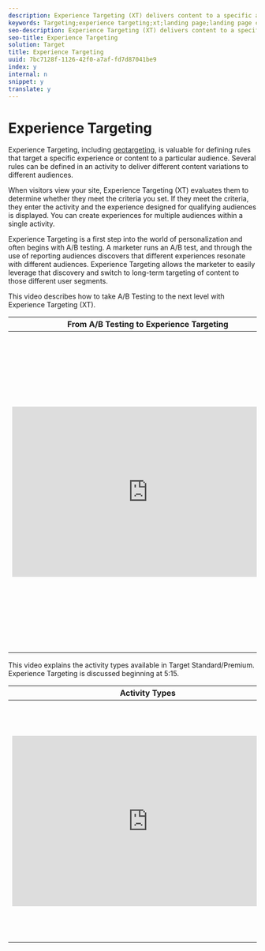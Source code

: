 ```yaml
---
description: Experience Targeting (XT) delivers content to a specific audience based on a set of marketer-defined rules and criteria.
keywords: Targeting;experience targeting;xt;landing page;landing page campaign
seo-description: Experience Targeting (XT) delivers content to a specific audience based on a set of marketer-defined rules and criteria.
seo-title: Experience Targeting
solution: Target
title: Experience Targeting
uuid: 7bc7128f-1126-42f0-a7af-fd7d87041be9
index: y
internal: n
snippet: y
translate: y
---
```


# Experience Targeting

Experience Targeting, including [ geotargeting](c_geo.md#concept_5B4D99DE685348FB877929EE0F942670), is valuable for defining rules that target a specific experience or content to a particular audience. Several rules can be defined in an activity to deliver different content variations to different audiences. 

When visitors view your site, Experience Targeting (XT) evaluates them to determine whether they meet the criteria you set. If they meet the criteria, they enter the activity and the experience designed for qualifying audiences is displayed. You can create experiences for multiple audiences within a single activity. 

Experience Targeting is a first step into the world of personalization and often begins with A/B testing. A marketer runs an A/B test, and through the use of reporting audiences discovers that different experiences resonate with different audiences. Experience Targeting allows the marketer to easily leverage that discovery and switch to long-term targeting of content to those different user segments. 

This video describes how to take A/B Testing to the next level with Experience Targeting (XT). 



<table id="table_DEB8453089604CF3BD8E453D1F5736BF"> 
 <thead> 
  <tr> 
   <th class="entry" colspan="2"> From A/B Testing to Experience Targeting </th> 
   <th colname="col3" class="entry"> 3:42 </th> 
  </tr>
 </thead>
 <tbody> 
  <tr> 
   <td colspan="2"> <p> 
     <div width="550" class="video-iframe"> 
      <iframe src="https://video.tv.adobe.com/v/22418/" frameborder="0" webkitallowfullscreen="true" mozallowfullscreen="true" oallowfullscreen="true" msallowfullscreen="true" allowfullscreen="allowfullscreen" scrolling="no" width="550" height="345">https://video.tv.adobe.com/v/22418/</iframe>
     </div> </p> </td> 
   <td colname="col3"> <p> 
     <ul id="ul_72C25483673E4C548321D2C745EAA863"> 
      <li id="li_EE5A171DE59849DBB7F5EC95F7ECD930"> <p>Describe the three-step guided workflow to configure an XT activity </p> </li> 
      <li id="li_C58E58D017D84692B4F1C8381062841C"> <p>Describe how to deliver location-specific content to audiences located in different geographic areas </p> </li> 
      <li id="li_0F695A8C169F41EFA2533DE87BE9D662"> <p>Describe how to reorder experiences to ensure that the right content is delivered to the right audience </p> </li> 
     </ul> </p> </td> 
  </tr> 
 </tbody> 
</table>

This video explains the activity types available in Target Standard/Premium. Experience Targeting is discussed beginning at 5:15. 



<table id="table_C56F4BE9B867463380013C584D97DAD2"> 
 <thead> 
  <tr> 
   <th class="entry" colspan="2"> Activity Types </th> 
   <th colname="col3" class="entry"> 9:03 </th> 
  </tr>
 </thead>
 <tbody> 
  <tr> 
   <td colspan="2"> <p> 
     <div width="550" class="video-iframe"> 
      <iframe src="https://www.youtube.com/embed/vtHg1pPFJp8/" frameborder="0" webkitallowfullscreen="true" mozallowfullscreen="true" oallowfullscreen="true" msallowfullscreen="true" allowfullscreen="allowfullscreen" scrolling="no" width="550" height="345">https://www.youtube.com/embed/vtHg1pPFJp8/</iframe>
     </div> </p> </td> 
   <td colname="col3"> <p> 
     <ul id="ul_B17C3EFA4B664415AE0159E418FF45C4"> 
      <li id="li_916224D2105348BE93D60015B2F43D4F"> <p>Describe the types of activities included in Adobe Target </p> </li> 
      <li id="li_0FED234A3A054DEAB62C4F58BAB47F7F"> <p>Select the appropriate activity type to achieve your goals </p> </li> 
      <li id="li_6C4D1871E45D40118D7D9D4DF81547B5"> <p>Describe the three-step guided workflow that applies to all activity types </p> </li> 
     </ul> </p> </td> 
  </tr> 
 </tbody> 
</table>

